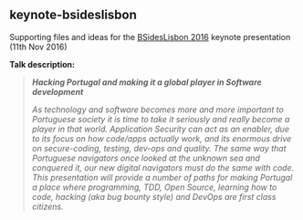 ## keynote-bsideslisbon

Supporting files and ideas for the [BSidesLisbon 2016](http://www.bsideslisbon.org/) keynote presentation (11th Nov 2016)

**Talk description:**

> _**Hacking Portugal and making it a global player in Software development**_
>
> _As technology and software becomes more and more important to Portuguese society it is time to take it seriously and really become a player in that world. Application Security can act as an enabler, due to its focus on how code/apps actually work, and its enormous drive on secure-coding, testing, dev-ops and quality. The same way that Portuguese navigators once looked at the unknown sea and conquered it, our new digital navigators must do the same with code. This presentation will provide a number of paths for making Portugal a place where programming, TDD, Open Source, learning how to code, hacking (aka bug bounty style) and DevOps are first class citizens._
